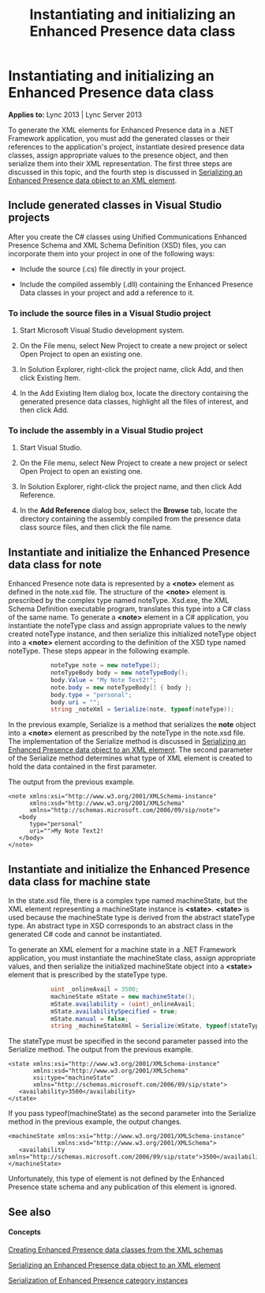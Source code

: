 ﻿---
title: Instantiating and initializing an Enhanced Presence data class
TOCTitle: Instantiating and initializing an Enhanced Presence data class
ms:assetid: 5dcce19b-ff0b-4809-9259-33a375be4f21
ms:mtpsurl: https://msdn.microsoft.com/library/Dn454687(v=office.15)
ms:contentKeyID: 57093343
ms.date: 07/24/2014
mtps_version: v=office.15
dev_langs:
- csharp
---

# Instantiating and initializing an Enhanced Presence data class


**Applies to:** Lync 2013 | Lync Server 2013


To generate the XML elements for Enhanced Presence data in a .NET Framework application, you must add the generated classes or their references to the application's project, instantiate desired presence data classes, assign appropriate values to the presence object, and then serialize them into their XML representation. The first three steps are discussed in this topic, and the fourth step is discussed in [Serializing an Enhanced Presence data object to an XML element](serializing-an-enhanced-presence-data-object-to-an-xml-element.md).

## Include generated classes in Visual Studio projects

After you create the C\# classes using Unified Communications Enhanced Presence Schema and XML Schema Definition (XSD) files, you can incorporate them into your project in one of the following ways:

  - Include the source (.cs) file directly in your project.

  - Include the compiled assembly (.dll) containing the Enhanced Presence Data classes in your project and add a reference to it.

### To include the source files in a Visual Studio project

1.  Start Microsoft Visual Studio development system.

2.  On the File menu, select New Project to create a new project or select Open Project to open an existing one.

3.  In Solution Explorer, right-click the project name, click Add, and then click Existing Item.

4.  In the Add Existing Item dialog box, locate the directory containing the generated presence data classes, highlight all the files of interest, and then click Add.

### To include the assembly in a Visual Studio project

1.  Start Visual Studio.

2.  On the File menu, select New Project to create a new project or select Open Project to open an existing one.

3.  In Solution Explorer, right-click the project name, and then click Add Reference.

4.  In the **Add Reference** dialog box, select the **Browse** tab, locate the directory containing the assembly compiled from the presence data class source files, and then click the file name.

## Instantiate and initialize the Enhanced Presence data class for note

Enhanced Presence note data is represented by a **\<note\>** element as defined in the note.xsd file. The structure of the **\<note\>** element is prescribed by the complex type named noteType. Xsd.exe, the XML Schema Definition executable program, translates this type into a C\# class of the same name. To generate a **\<note\>** element in a C\# application, you instantiate the noteType class and assign appropriate values to the newly created noteType instance, and then serialize this initialized noteType object into a **\<note\>** element according to the definition of the XSD type named noteType. These steps appear in the following example.

```csharp
            noteType note = new noteType();
            noteTypeBody body = new noteTypeBody();
            body.Value = "My Note Text2!";
            note.body = new noteTypeBody[] { body };
            body.type = "personal";
            body.uri = "";
            string _noteXml = Serialize(note, typeof(noteType));
```

In the previous example, Serialize is a method that serializes the **note** object into a **\<note\>** element as prescribed by the noteType in the note.xsd file. The implementation of the Serialize method is discussed in [Serializing an Enhanced Presence data object to an XML element](serializing-an-enhanced-presence-data-object-to-an-xml-element.md). The second parameter of the Serialize method determines what type of XML element is created to hold the data contained in the first parameter.

The output from the previous example.

    <note xmlns:xsi="http://www.w3.org/2001/XMLSchema-instance" 
          xmlns:xsd="http://www.w3.org/2001/XMLSchema" 
          xmlns="http://schemas.microsoft.com/2006/09/sip/note">
       <body
          type="personal"
          uri="">My Note Text2!
       </body>
    </note>

## Instantiate and initialize the Enhanced Presence data class for machine state

In the state.xsd file, there is a complex type named machineState, but the XML element representing a machineState instance is **\<state\>**. **\<state\>** is used because the machineState type is derived from the abstract stateType type. An abstract type in XSD corresponds to an abstract class in the generated C\# code and cannot be instantiated.

To generate an XML element for a machine state in a .NET Framework application, you must instantiate the machineState class, assign appropriate values, and then serialize the initialized machineState object into a **\<state\>** element that is prescribed by the stateType type.

```csharp
            uint _onlineAvail = 3500;
            machineState mState = new machineState();
            mState.availability = (uint)_onlineAvail;
            mState.availabilitySpecified = true;
            mState.manual = false;
            string _machineStateXml = Serialize(mState, typeof(stateType));
```

The stateType must be specified in the second parameter passed into the Serialize method. The output from the previous example.

    <state xmlns:xsi="http://www.w3.org/2001/XMLSchema-instance" 
           xmlns:xsd="http://www.w3.org/2001/XMLSchema"
           xsi:type="machineState" 
           xmlns="http://schemas.microsoft.com/2006/09/sip/state">
       <availability>3500</availability>
    </state>

If you pass typeof(machineState) as the second parameter into the Serialize method in the previous example, the output changes.

    <machineState xmlns:xsi="http://www.w3.org/2001/XMLSchema-instance" 
                  xmlns:xsd="http://www.w3.org/2001/XMLSchema">
       <availability xmlns="http://schemas.microsoft.com/2006/09/sip/state">3500</availability>
    </machineState>

Unfortunately, this type of element is not defined by the Enhanced Presence state schema and any publication of this element is ignored.

## See also

#### Concepts

[Creating Enhanced Presence data classes from the XML schemas](creating-enhanced-presence-data-classes-from-the-xml-schemas.md)

[Serializing an Enhanced Presence data object to an XML element](serializing-an-enhanced-presence-data-object-to-an-xml-element.md)

[Serialization of Enhanced Presence category instances](serialization-of-enhanced-presence-category-instances.md)

